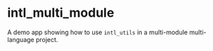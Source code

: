 # intl_multi_module

A demo app showing how to use `intl_utils` in a multi-module multi-language project.   
